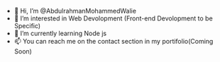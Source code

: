 - 👋 Hi, I’m @AbdulrahmanMohammedWalie
- 👀 I’m interested in Web Devolopment (Front-end Devolopment to be Specific)
- 🌱 I’m currently learning Node js
- 📫 You can reach me on the contact section in my portifolio(Coming Soon)

<!---
AbdulrahmanMohammedWalie/AbdulrahmanMohammedWalie is a ✨ special ✨ repository because its `README.md` (this file) appears on your GitHub profile.
You can click the Preview link to take a look at your changes.
--->
